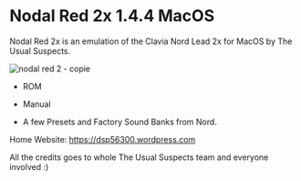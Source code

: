 # Nodal Red 2x 1.4.4 MacOS

Nodal Red 2x is an emulation of the Clavia Nord Lead 2x for MacOS by The Usual Suspects.

![nodal red 2 - copie](https://github.com/user-attachments/assets/260295f9-21b2-4e84-aa16-d4c76d1cf4b0)

- ROM

- Manual

- A few Presets and Factory Sound Banks from Nord.

Home Website: https://dsp56300.wordpress.com

All the credits goes to whole The Usual Suspects team and everyone involved :)
